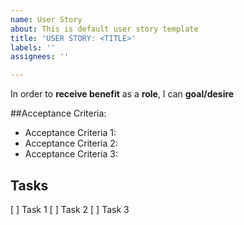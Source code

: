```yaml
---
name: User Story
about: This is default user story template
title: 'USER STORY: <TITLE>'
labels: ''
assignees: ''

---
```


In order to **receive benefit** as a **role**, I can **goal/desire**

##Acceptance Criteria:
- Acceptance Criteria 1:
- Acceptance Criteria 2:
- Acceptance Criteria 3:

## Tasks
[ ] Task 1
[ ] Task 2
[ ] Task 3
